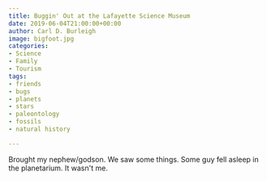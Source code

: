 ```yaml
---
title: Buggin' Out at the Lafayette Science Museum
date: 2019-06-04T21:00:00+00:00
author: Carl D. Burleigh
image: bigfoot.jpg
categories:
- Science
- Family
- Tourism
tags:
- friends
- bugs
- planets
- stars
- paleontology
- fossils
- natural history

---
```

Brought my nephew/godson. We saw some things. Some guy fell asleep in the planetarium. It wasn't me.